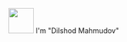 <img src="https://media4.giphy.com/media/g8uk5CmBJC3xVRPO1J/giphy.gif?cid=ecf05e47ke56m63y3funsi2b7uhuf6ul1juti0lk0df20ez2&rid=giphy.gif&ct=g" width="50px"> I'm "Dilshod Mahmudov"
